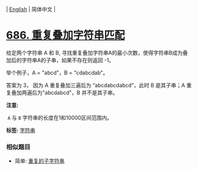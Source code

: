 | [English](README_EN.md) | 简体中文 |

# [686. 重复叠加字符串匹配](https://leetcode-cn.com/problems/repeated-string-match)
<p>给定两个字符串 A 和 B, 寻找重复叠加字符串A的最小次数，使得字符串B成为叠加后的字符串A的子串，如果不存在则返回 -1。</p>

<p>举个例子，A = &quot;abcd&quot;，B = &quot;cdabcdab&quot;。</p>

<p>答案为 3，&nbsp;因为 A 重复叠加三遍后为&nbsp;&ldquo;abcdabcdabcd&rdquo;，此时 B 是其子串；A 重复叠加两遍后为&quot;abcdabcd&quot;，B 并不是其子串。</p>

<p><strong>注意:</strong></p>

<p>&nbsp;<code>A</code>&nbsp;与&nbsp;<code>B</code>&nbsp;字符串的长度在1和10000区间范围内。</p>

**标签:**  [字符串](https://leetcode-cn.com/tag/string) 
 ### 相似题目
- 简单:	[重复的子字符串](https://leetcode-cn.com/problems/repeated-substring-pattern) 

